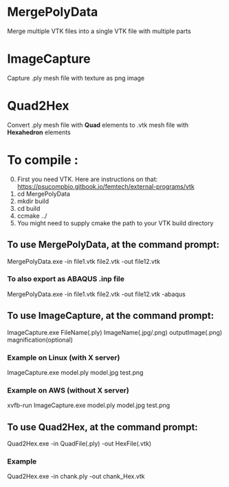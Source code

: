 # MergePolyData
Merge multiple VTK files into a single VTK file with multiple parts

# ImageCapture
Capture .ply mesh file with texture as png image

# Quad2Hex
Convert .ply mesh file with <b>Quad</b> elements to .vtk mesh file with <b>Hexahedron</b> elements

# To compile :
0) First you need VTK. Here are instructions on that: https://psucompbio.gitbook.io/femtech/external-programs/vtk
1) cd MergePolyData
2) mkdir build
3) cd build
4) ccmake ../
5) You might need to supply cmake the path to your VTK build directory

## To use MergePolyData, at the command prompt:
MergePolyData.exe -in file1.vtk file2.vtk -out file12.vtk
### To also export as ABAQUS .inp file
MergePolyData.exe -in file1.vtk file2.vtk -out file12.vtk -abaqus

## To use ImageCapture, at the command prompt:
ImageCapture.exe FileName(.ply)  ImageName(.jpg/.png)  outputImage(.png)  magnification(optional)
### Example on Linux (with X server)
ImageCapture.exe model.ply  model.jpg  test.png

### Example on AWS (without X server)
xvfb-run ImageCapture.exe model.ply  model.jpg  test.png

## To use Quad2Hex, at the command prompt:
Quad2Hex.exe -in QuadFile(.ply) -out HexFile(.vtk)
### Example
Quad2Hex.exe -in chank.ply -out chank_Hex.vtk
